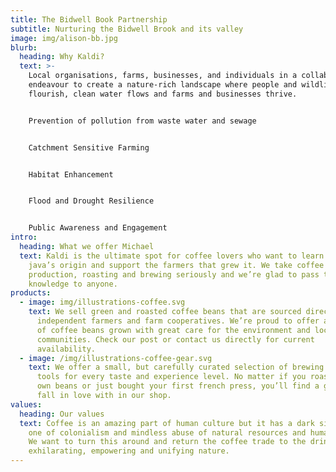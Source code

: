 ```yaml
---
title: The Bidwell Book Partnership
subtitle: Nurturing the Bidwell Brook and its valley
image: img/alison-bb.jpg
blurb:
  heading: Why Kaldi?
  text: >-
    Local organisations, farms, businesses, and individuals in a collaborative
    endeavour to create a nature-rich landscape where people and wildlife
    flourish, clean water flows and farms and businesses thrive.


    Prevention of pollution from waste water and sewage


    Catchment Sensitive Farming


    Habitat Enhancement


    Flood and Drought Resilience


    Public Awareness and Engagement 
intro:
  heading: What we offer Michael
  text: Kaldi is the ultimate spot for coffee lovers who want to learn about their
    java’s origin and support the farmers that grew it. We take coffee
    production, roasting and brewing seriously and we’re glad to pass that
    knowledge to anyone.
products:
  - image: img/illustrations-coffee.svg
    text: We sell green and roasted coffee beans that are sourced directly from
      independent farmers and farm cooperatives. We’re proud to offer a variety
      of coffee beans grown with great care for the environment and local
      communities. Check our post or contact us directly for current
      availability.
  - image: /img/illustrations-coffee-gear.svg
    text: We offer a small, but carefully curated selection of brewing gear and
      tools for every taste and experience level. No matter if you roast your
      own beans or just bought your first french press, you’ll find a gadget to
      fall in love with in our shop.
values:
  heading: Our values
  text: Coffee is an amazing part of human culture but it has a dark side too –
    one of colonialism and mindless abuse of natural resources and human lives.
    We want to turn this around and return the coffee trade to the drink’s
    exhilarating, empowering and unifying nature.
---
```

